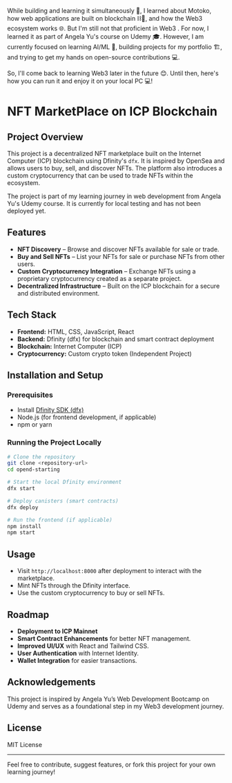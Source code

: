 While building and learning it simultaneously 🚀, I learned about Motoko, how web applications are built on blockchain ⛓️🔗, and how the Web3 ecosystem works 🌐. But I'm still not that proficient in Web3 . For now, I learned it as part of Angela Yu's course on Udemy 🎓. However, I am currently focused on learning AI/ML 🤖, building projects for my portfolio 🏗️, and trying to get my hands on open-source contributions 💻.

So, I'll come back to learning Web3 later in the future 😊. Until then, here's how you can run it and enjoy it on your local PC 💻!

# NFT MarketPlace on ICP Blockchain

## Project Overview

This project is a decentralized NFT marketplace built on the Internet Computer (ICP) blockchain using Dfinity's `dfx`. It is inspired by OpenSea and allows users to buy, sell, and discover NFTs. The platform also introduces a custom cryptocurrency that can be used to trade NFTs within the ecosystem.

The project is part of my learning journey in web development from Angela Yu's Udemy course. It is currently for local testing and has not been deployed yet.

## Features

- **NFT Discovery** – Browse and discover NFTs available for sale or trade.
- **Buy and Sell NFTs** – List your NFTs for sale or purchase NFTs from other users.
- **Custom Cryptocurrency Integration** – Exchange NFTs using a proprietary cryptocurrency created as a separate project.
- **Decentralized Infrastructure** – Built on the ICP blockchain for a secure and distributed environment.

## Tech Stack

- **Frontend:** HTML, CSS, JavaScript, React
- **Backend:** Dfinity (dfx) for blockchain and smart contract deployment
- **Blockchain:** Internet Computer (ICP)
- **Cryptocurrency:** Custom crypto token (Independent Project)

## Installation and Setup

### Prerequisites

- Install [Dfinity SDK (dfx)](https://internetcomputer.org/docs/current/developer-docs/setup/local-setup/)
- Node.js (for frontend development, if applicable)
- npm or yarn

### Running the Project Locally

```bash
# Clone the repository
git clone <repository-url>
cd opend-starting

# Start the local Dfinity environment
dfx start

# Deploy canisters (smart contracts)
dfx deploy

# Run the frontend (if applicable)
npm install
npm start
```

## Usage

- Visit `http://localhost:8000` after deployment to interact with the marketplace.
- Mint NFTs through the Dfinity interface.
- Use the custom cryptocurrency to buy or sell NFTs.

## Roadmap

- **Deployment to ICP Mainnet**
- **Smart Contract Enhancements** for better NFT management.
- **Improved UI/UX** with React and Tailwind CSS.
- **User Authentication** with Internet Identity.
- **Wallet Integration** for easier transactions.

## Acknowledgements

This project is inspired by Angela Yu’s Web Development Bootcamp on Udemy and serves as a foundational step in my Web3 development journey.

## License

MIT License

---

Feel free to contribute, suggest features, or fork this project for your own learning journey!

